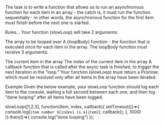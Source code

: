 The task is to write a function that allows us to run an asynchronous function for each item in an array - the catch is, it must run the function sequentially - in other words, the asynchronous function for the first item must finish before the next one is started.

Rules...
Your function (slowLoop) will take 2 arguments:

The array to be looped over
A (loopBody) function - the function that is executed once for each item in the array.
The loopBody function must receive 3 arguments:

The current item in the array
The index of the current item in the array
A callback function that is called after the async task is finished, to trigger the next iteration in the "loop."
Your function (slowLoop) must return a Promise, which must be resolved only after all items in the array have been iterated.

Example
Given the below example, your slowLoop function should log each item to the console, waiting a full second between each one, and then log "done looping" after all items have been logged.

slowLoop([1,2,3], function(item, index, callback){
  setTimeout(()=>{
    console.log(`item number ${index} is ${item}`);
    callback(); 
   }, 1000)
}).then(()=>{
   console.log("done looping")
});
